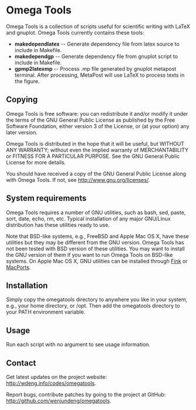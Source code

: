 Omega Tools
===========

Omega Tools is a collection of scripts useful for scientific writing with LaTeX
and gnuplot.  Omega Tools currently contains these tools:

+ **makedependlatex** -- Generate dependency file from latex source to include
in Makefile.
+ **makedependgp** -- Generate dependency file from gnuplot script to include
in Makefile.
+ **gpmp2latexmp** -- Process .mp file generated by gnuplot metapost terminal.
After processing, MetaPost will use LaTeX to process texts in the figure.

Copying
-------

Omega Tools is free software: you can redistribute it and/or modify
it under the terms of the GNU General Public License as published by
the Free Software Foundation, either version 3 of the License, or
(at your option) any later version.

Omega Tools is distributed in the hope that it will be useful,
but WITHOUT ANY WARRANTY; without even the implied warranty of
MERCHANTABILITY or FITNESS FOR A PARTICULAR PURPOSE.  See the
GNU General Public License for more details.

You should have received a copy of the GNU General Public License
along with Omega Tools.  If not, see <http://www.gnu.org/licenses/>.

System requirements
-------------------

Omega Tools requires a number of GNU utilities, such as bash, sed, paste, sort,
date, echo, rm, etc.  Typical installation of any major GNU/Linux distribution
has these utilities ready to use.

Note that BSD-like systems, e.g., FreeBSD and Apple Mac OS X, have these
utilities but they may be different from the GNU version.  Omega Tools has not
been tested with BSD version of these utilities.  You may want to install the
GNU version of them if you want to run Omega Tools on BSD-like systems.  On
Apple Mac OS X, GNU utilities can be installed through
[Fink](http://www.finkproject.org/) or [MacPorts](http://www.macports.org/).

Installation
------------

Simply copy the omegatools directory to anywhere you like in your system, e.g.,
your home directory, or /opt.  Then add the omegatools directory to your PATH
environment variable.

Usage
-----

Run each script with no argument to see usage information.

Contact
-------

Get latest updates on the project website:
<http://wdeng.info/codes/omegatools>.

Report bugs, contribute patches by going to the project at GitHub:
<http://github.com/wenjundeng/omegatools>.

